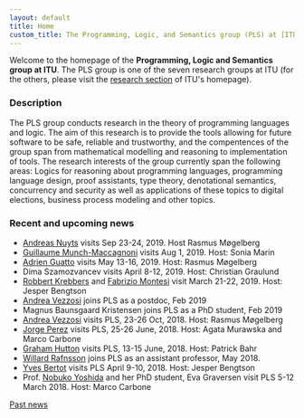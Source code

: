```yaml
---
layout: default
title: Home
custom_title: The Programming, Logic, and Semantics group (PLS) at [ITU](http://www.itu.dk)
---
```


Welcome to the homepage of the **Programming, Logic and Semantics group at
ITU**. The PLS group is one of the seven research groups at ITU (for the
others, please visit the [research
section](http://en.itu.dk/Research/About-ITUs-Research/Research-Groups)
of ITU\'s homepage).

### Description

The PLS group conducts research in the theory of programming languages and logic. The aim of this research is to provide the tools allowing for future software to be safe, reliable and trustworthy, and the compentences of the group span from mathematical modelling and reasoning to implementation of tools. The research interests of the group currently span the following areas: Logics for reasoning about programming languages, programming language design, proof assistants, type theory, denotational semantics, concurrency and security as well as applications of these topics to digital elections, business process modeling and other topics.

### Recent and upcoming news

-   [Andreas Nuyts](https://distrinet.cs.kuleuven.be/people/andreasn) visits Sep 23-24, 2019. Host Rasmus Møgelberg
-   [Guillaume Munch-Maccagnoni](https://guillaume.munch.name/) visits Aug 1, 2019. Host: Sonia Marin
-   [Adrien Guatto](https://www.irif.fr/~guatto/) visits May 13-16, 2019. Host: Rasmus Møgelberg
-   Dima Szamozvancev visits April 8-12, 2019. Host: Christian Graulund
-   [Robbert Krebbers](https://robbertkrebbers.nl/) and [Fabrizio Montesi](https://www.fabriziomontesi.com/) visit March 21-22, 2019. Host: Jesper Bengtson
-   [Andrea Vezzosi](http://www.cse.chalmers.se/~vezzosi/) joins PLS as a postdoc, Feb 2019
-   Magnus Baunsgaard Kristensen joins PLS as a PhD student, Feb 2019
-   [Andrea Vezzosi](http://www.cse.chalmers.se/~vezzosi/) visits PLS,
    23-26 Oct, 2018. Host: Rasmus Møgelberg
-   [Jorge Perez](https://sites.google.com/view/japerezp/) visits PLS,
    25-26 June, 2018. Host: Agata Murawska and Marco Carbone
-   [Graham Hutton](http://www.cs.nott.ac.uk/~pszgmh/) visits PLS, 13-15
    June, 2018. Host: Patrick Bahr
-   [Willard Rafnsson](http://research.precise.li/) joins PLS as an
    assistant professor, May 2018.
-   [Yves Bertot](http://www-sop.inria.fr/members/Yves.Bertot/) visits
    PLS April 9-10, 2018. Host: Jesper Bengtson
-   Prof. [Nobuko
    Yoshida](http://mrg.doc.ic.ac.uk/people/nobuko-yoshida/) and her PhD
    student, Eva Graversen visit PLS 5-12 March 2018. Host: Marco Carbone

[Past news](Past_news.html)
